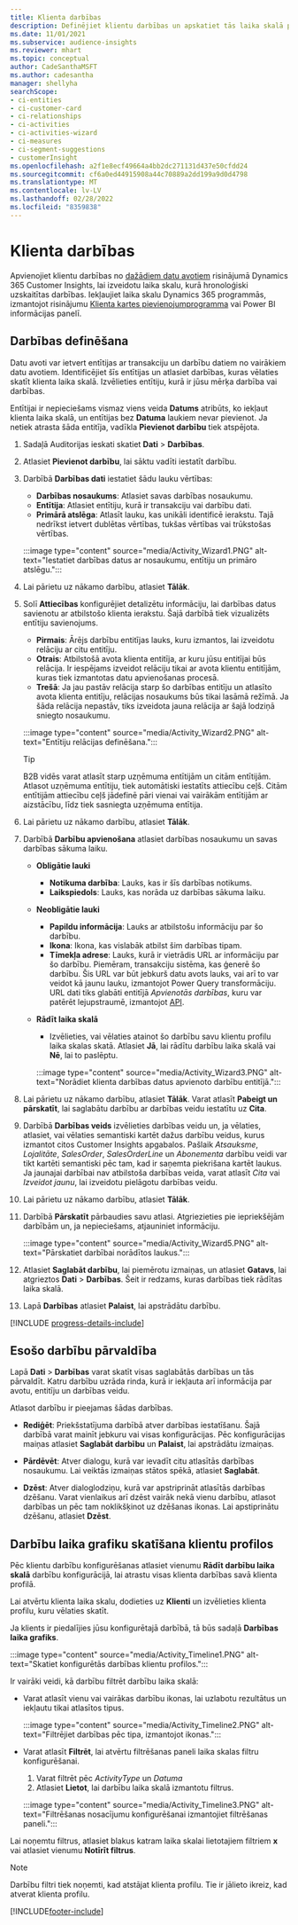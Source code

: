 ```yaml
---
title: Klienta darbības
description: Definējiet klientu darbības un apskatiet tās laika skalā pēc klientu profiliem.
ms.date: 11/01/2021
ms.subservice: audience-insights
ms.reviewer: mhart
ms.topic: conceptual
author: CadeSanthaMSFT
ms.author: cadesantha
manager: shellyha
searchScope:
- ci-entities
- ci-customer-card
- ci-relationships
- ci-activities
- ci-activities-wizard
- ci-measures
- ci-segment-suggestions
- customerInsight
ms.openlocfilehash: a2f1e8ecf49664a4bb2dc271131d437e50cfdd24
ms.sourcegitcommit: cf6a0ed44915908a44c70889a2dd199a9d0d4798
ms.translationtype: MT
ms.contentlocale: lv-LV
ms.lasthandoff: 02/28/2022
ms.locfileid: "8359838"
---
```

# <a name="customer-activities"></a>Klienta darbības

Apvienojiet klientu darbības no [dažādiem datu avotiem](data-sources.md) risinājumā Dynamics 365 Customer Insights, lai izveidotu laika skalu, kurā hronoloǵiski uzskaitītas darbības. Iekļaujiet laika skalu Dynamics 365 programmās, izmantojot risinājumu [Klienta kartes pievienojumprogramma](customer-card-add-in.md) vai Power BI informācijas panelī.

## <a name="define-an-activity"></a>Darbības definēšana

Datu avoti var ietvert entītijas ar transakciju un darbību datiem no vairākiem datu avotiem. Identificējiet šīs entītijas un atlasiet darbības, kuras vēlaties skatīt klienta laika skalā. Izvēlieties entītiju, kurā ir jūsu mērķa darbība vai darbības.

Entītijai ir nepieciešams vismaz viens veida **Datums** atribūts, ko iekļaut klienta laika skalā, un entītijas bez **Datuma** laukiem nevar pievienot. Ja netiek atrasta šāda entitīja, vadīkla **Pievienot darbību** tiek atspējota.

1. Sadaļā Auditorijas ieskati skatiet **Dati** > **Darbības**.

1. Atlasiet **Pievienot darbību**, lai sāktu vadīti iestatīt darbību.

1. Darbībā **Darbības dati** iestatiet šādu lauku vērtības:

   - **Darbības nosaukums**: Atlasiet savas darbības nosaukumu.
   - **Entītija**: Atlasiet entītiju, kurā ir transakciju vai darbību dati.
   - **Primārā atslēga**: Atlasīt lauku, kas unikāli identificē ierakstu. Tajā nedrīkst ietvert dublētas vērtības, tukšas vērtības vai trūkstošas vērtības.

   :::image type="content" source="media/Activity_Wizard1.PNG" alt-text="Iestatiet darbības datus ar nosaukumu, entītiju un primāro atslēgu.":::

1. Lai pārietu uz nākamo darbību, atlasiet **Tālāk**.

1. Solī **Attiecības** konfigurējiet detalizētu informāciju, lai darbības datus savienotu ar atbilstošo klienta ierakstu. Šajā darbībā tiek vizualizēts entītiju savienojums.  

   - **Pirmais**: Ārējs darbību entitījas lauks, kuru izmantos, lai izveidotu relāciju ar citu entitīju.
   - **Otrais**: Atbilstošā avota klienta entitīja, ar kuru jūsu entitījai būs relācija. Ir iespējams izveidot relāciju tikai ar avota klientu entitījām, kuras tiek izmantotas datu apvienošanas procesā.
   - **Trešā**: Ja jau pastāv relācija starp šo darbības entitīju un atlasīto avota klienta entitīju, relācijas nosaukums būs tikai lasāmā režīmā. Ja šāda relācija nepastāv, tiks izveidota jauna relācija ar šajā lodziņā sniegto nosaukumu.

   :::image type="content" source="media/Activity_Wizard2.PNG" alt-text="Entītiju relācijas definēšana.":::

   > [!TIP]
   > B2B vidēs varat atlasīt starp uzņēmuma entītijām un citām entītijām. Atlasot uzņēmuma entītiju, tiek automātiski iestatīts attiecību ceļš. Citām entītijām attiecību ceļš jādefinē pāri vienai vai vairākām entītijām ar aizstācību, līdz tiek sasniegta uzņēmuma entītija.

1. Lai pārietu uz nākamo darbību, atlasiet **Tālāk**. 

1. Darbībā **Darbību apvienošana** atlasiet darbības nosaukumu un savas darbības sākuma laiku. 
   - **Obligātie lauki**
      - **Notikuma darbība**: Lauks, kas ir šīs darbības notikums.
      - **Laikspiedols**: Lauks, kas norāda uz darbības sākuma laiku.

   - **Neobligātie lauki**
      - **Papildu informācija**: Lauks ar atbilstošu informāciju par šo darbību.
      - **Ikona**: Ikona, kas vislabāk atbilst šim darbības tipam.
      - **Tīmekļa adrese**: Lauks, kurā ir vietrādis URL ar informāciju par šo darbību. Piemēram, transakciju sistēma, kas ģenerē šo darbību. Šis URL var būt jebkurš datu avots lauks, vai arī to var veidot kā jaunu lauku, izmantojot Power Query transformāciju. URL dati tiks glabāti entitījā *Apvienotās darbības*, kuru var patērēt lejupstraumē, izmantojot [API](apis.md).

   - **Rādīt laika skalā**
      - Izvēlieties, vai vēlaties atainot šo darbību savu klientu profilu laika skalas skatā. Atlasiet **Jā**, lai rādītu darbību laika skalā vai **Nē**, lai to paslēptu.

      :::image type="content" source="media/Activity_Wizard3.PNG" alt-text="Norādiet klienta darbības datus apvienoto darbību entitījā.":::

1. Lai pārietu uz nākamo darbību, atlasiet **Tālāk**. Varat atlasīt **Pabeigt un pārskatīt**, lai saglabātu darbību ar darbības veidu iestatītu uz **Cita**. 

1. Darbībā **Darbības veids** izvēlieties darbības veidu un, ja vēlaties, atlasiet, vai vēlaties semantiski kartēt dažus darbību veidus, kurus izmantot citos Customer Insights apgabalos. Pašlaik *Atsauksme*, *Lojalitāte*, *SalesOrder*, *SalesOrderLine* un *Abonementa* darbību veidi var tikt kartēti semantiski pēc tam, kad ir saņemta piekrišana kartēt laukus. Ja jaunajai darbībai nav atbilstoša darbības veida, varat atlasīt *Cita* vai *Izveidot jaunu*, lai izveidotu pielāgotu darbības veidu.

1. Lai pārietu uz nākamo darbību, atlasiet **Tālāk**. 

1. Darbībā **Pārskatīt** pārbaudies savu atlasi. Atgriezieties pie iepriekšējām darbībām un, ja nepieciešams, atjauniniet informāciju.

   :::image type="content" source="media/Activity_Wizard5.PNG" alt-text="Pārskatiet darbībai norādītos laukus.":::
   
1. Atlasiet **Saglabāt darbību**, lai piemērotu izmaiņas, un atlasiet **Gatavs**, lai atgrieztos **Dati** > **Darbības**. Šeit ir redzams, kuras darbības tiek rādītas laika skalā. 

1. Lapā **Darbības** atlasiet **Palaist**, lai apstrādātu darbību. 

[!INCLUDE [progress-details-include](../includes/progress-details-pane.md)]

## <a name="manage-existing-activities"></a>Esošo darbību pārvaldība

Lapā **Dati** > **Darbības** varat skatīt visas saglabātās darbības un tās pārvaldīt. Katru darbību uzrāda rinda, kurā ir iekļauta arī informācija par avotu, entitīju un darbības veidu.

Atlasot darbību ir pieejamas šādas darbības. 

- **Rediģēt**: Priekšstatījuma darbībā atver darbības iestatīšanu. Šajā darbībā varat mainīt jebkuru vai visas konfigurācijas. Pēc konfigurācijas maiņas atlasiet **Saglabāt darbību** un **Palaist**, lai apstrādātu izmaiņas.

- **Pārdēvēt**: Atver dialogu, kurā var ievadīt citu atlasītās darbības nosaukumu. Lai veiktās izmaiņas stātos spēkā, atlasiet **Saglabāt**.

- **Dzēst**: Atver dialoglodziņu, kurā var apstriprināt atlasītās darbības dzēšanu. Varat vienlaikus arī dzēst vairāk nekā vienu darbību, atlasot darbības un pēc tam noklikšķinot uz dzēšanas ikonas. Lai apstiprinātu dzēšanu, atlasiet **Dzēst**.

## <a name="view-activity-timelines-on-customer-profiles"></a>Darbību laika grafiku skatīšana klientu profilos

Pēc klientu darbību konfigurēšanas atlasiet vienumu **Rādīt darbību laika skalā** darbību konfigurācijā, lai atrastu visas klienta darbības savā klienta profilā.

Lai atvērtu klienta laika skalu, dodieties uz **Klienti** un izvēlieties klienta profilu, kuru vēlaties skatīt.

Ja klients ir piedalījies jūsu konfigurētajā darbībā, tā būs sadaļā **Darbības laika grafiks**.

:::image type="content" source="media/Activity_Timeline1.PNG" alt-text="Skatiet konfigurētās darbības klientu profilos.":::

Ir vairāki veidi, kā darbību filtrēt darbību laika skalā:

- Varat atlasīt vienu vai vairākas darbību ikonas, lai uzlabotu rezultātus un iekļautu tikai atlasītos tipus.

  :::image type="content" source="media/Activity_Timeline2.PNG" alt-text="Filtrējiet darbības pēc tipa, izmantojot ikonas.":::

- Varat atlasīt **Filtrēt**, lai atvērtu filtrēšanas paneli laika skalas filtru konfigurēšanai.

   1. Varat filtrēt pēc *ActivityType* un *Datuma*
   1. Atlasiet **Lietot**, lai darbību laika skalā izmantotu filtrus.

   :::image type="content" source="media/Activity_Timeline3.PNG" alt-text="Filtrēšanas nosacījumu konfigurēšanai izmantojiet filtrēšanas paneli.":::

Lai noņemtu filtrus, atlasiet blakus katram laika skalai lietotajiem filtriem **x** vai atlasiet vienumu **Notīrīt filtrus**.


> [!NOTE]
> Darbību filtri tiek noņemti, kad atstājat klienta profilu. Tie ir jālieto ikreiz, kad atverat klienta profilu.

[!INCLUDE[footer-include](../includes/footer-banner.md)]
